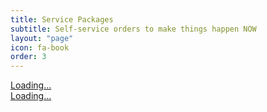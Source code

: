 ```yaml
---
title: Service Packages
subtitle: Self-service orders to make things happen NOW
layout: "page"
icon: fa-book
order: 3
---
```


<script src="https://gumroad.com/js/gumroad-embed.js"></script>
<div class="gumroad-product-embed" data-gumroad-product-id="ZvPqJ"><a href="https://gumroad.com/l/ZvPqJ">Loading...</a></div>

<script src="https://gumroad.com/js/gumroad-embed.js"></script>
<div class="gumroad-product-embed" data-gumroad-product-id="XWlha"><a href="https://gumroad.com/l/XWlha">Loading...</a></div>
